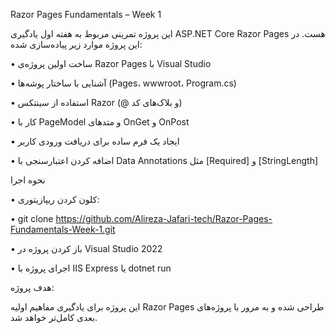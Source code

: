 Razor Pages Fundamentals – Week 1

این پروژه تمرینی مربوط به هفته اول یادگیری ASP.NET Core Razor Pages هست. در این پروژه موارد زیر پیاده‌سازی شده:

•	ساخت اولین پروژه‌ی Razor Pages با Visual Studio

•	آشنایی با ساختار پوشه‌ها (Pages، wwwroot، Program.cs)

•	استفاده از سینتکس Razor (@ و بلاک‌های کد)

•	کار با PageModel و متدهای OnGet و OnPost

•	ایجاد یک فرم ساده برای دریافت ورودی کاربر

•	اضافه کردن اعتبارسنجی با Data Annotations مثل [Required] و [StringLength]

نحوه اجرا

•	کلون کردن ریپازیتوری:

•	git clone https://github.com/Alireza-Jafari-tech/Razor-Pages-Fundamentals-Week-1.git


•	باز کردن پروژه در Visual Studio 2022

•	اجرای پروژه با IIS Express یا dotnet run

هدف پروژه:

این پروژه برای یادگیری مفاهیم اولیه Razor Pages طراحی شده و به مرور با پروژه‌های بعدی کامل‌تر خواهد شد.
